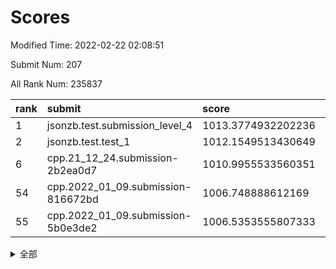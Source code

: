 # Scores

Modified Time: 2022-02-22 02:08:51

Submit Num: 207

All Rank Num: 235837

| rank |               submit               |       score        |       sigma        | pk_num |
| :--- | :--------------------------------- | :----------------- | :----------------- | :----- |
| 1    | jsonzb.test.submission_level_4     | 1013.3774932202236 | 0.8155721012168003 | 4560   |
| 2    | jsonzb.test.test_1                 | 1012.1549513430649 | 0.7944523445350795 | 4555   |
| 6    | cpp.21_12_24.submission-2b2ea0d7   | 1010.9955533560351 | 0.7720083058831971 | 4561   |
| 54   | cpp.2022_01_09.submission-816672bd | 1006.748888612169  | 0.7177200842781996 | 4556   |
| 55   | cpp.2022_01_09.submission-5b0e3de2 | 1006.5353555807333 | 0.7159539109801776 | 4553   |


<details>
<summary>全部</summary>

| rank |                 submit                 |       score        |       sigma        | pk_num |
| :--- | :------------------------------------- | :----------------- | :----------------- | :----- |
| 1    | jsonzb.test.submission_level_4         | 1013.3774932202236 | 0.8155721012168003 | 4560   |
| 2    | jsonzb.test.test_1                     | 1012.1549513430649 | 0.7944523445350795 | 4555   |
| 3    | gobigger.level_3.submission_level_3_48 | 1011.1971073493387 | 0.7618399045217472 | 4558   |
| 4    | gobigger.level_3.submission_level_3_19 | 1011.1788182878382 | 0.7672804156987405 | 4557   |
| 5    | gobigger.level_3.submission_level_3_21 | 1011.0782649661826 | 0.7630772519404868 | 4559   |
| 6    | cpp.21_12_24.submission-2b2ea0d7       | 1010.9955533560351 | 0.7720083058831971 | 4561   |
| 7    | gobigger.level_3.submission_level_3_27 | 1010.549881559067  | 0.768933658890607  | 4559   |
| 8    | gobigger.level_3.submission_level_3_11 | 1010.525991546725  | 0.7598001557946428 | 4563   |
| 9    | gobigger.level_3.submission_level_3_29 | 1010.5001680580797 | 0.7737886455989585 | 4562   |
| 10   | gobigger.level_3.submission_level_3_0  | 1010.4885115343875 | 0.7503532482706174 | 4561   |
| 11   | gobigger.level_3.submission_level_3_23 | 1010.4762984080726 | 0.7588998811341728 | 4559   |
| 12   | gobigger.level_3.submission_level_3_6  | 1010.4453724081562 | 0.7712123527628169 | 4559   |
| 13   | gobigger.level_3.submission_level_3_16 | 1010.4262058513702 | 0.7491164619129425 | 4556   |
| 14   | gobigger.level_3.submission_level_3_22 | 1010.2934829176716 | 0.7710417433186363 | 4555   |
| 15   | gobigger.level_3.submission_level_3_32 | 1010.2436049112655 | 0.7612646923639699 | 4559   |
| 16   | gobigger.level_3.submission_level_3_39 | 1010.2028610382513 | 0.7370495807419802 | 4562   |
| 17   | gobigger.level_3.submission_level_3_33 | 1010.1946396078321 | 0.7654975833391351 | 4561   |
| 18   | gobigger.level_3.submission_level_3_45 | 1010.1023478721679 | 0.7452618786434327 | 4558   |
| 19   | gobigger.level_3.submission_level_3_34 | 1010.0610346876338 | 0.7783568601001393 | 4554   |
| 20   | gobigger.level_3.submission_level_3_28 | 1010.0073637385792 | 0.7619867699604101 | 4560   |
| 21   | gobigger.level_3.submission_level_3_46 | 1009.9855712158264 | 0.7751943508138349 | 4557   |
| 22   | gobigger.level_3.submission_level_3_10 | 1009.9763365736959 | 0.733670617769774  | 4556   |
| 23   | gobigger.level_3.submission_level_3_17 | 1009.9602181976632 | 0.7504935707696625 | 4558   |
| 24   | gobigger.level_3.submission_level_3_31 | 1009.9288532373656 | 0.775505596512895  | 4551   |
| 25   | gobigger.level_3.submission_level_3_44 | 1009.9040154830826 | 0.7731227058393116 | 4558   |
| 26   | gobigger.level_3.submission_level_3_15 | 1009.8773883685271 | 0.7579718794235688 | 4556   |
| 27   | gobigger.level_3.submission_level_3_8  | 1009.848541984488  | 0.7556005356821428 | 4558   |
| 28   | gobigger.level_3.submission_level_3_30 | 1009.836859055487  | 0.7646632462203671 | 4561   |
| 29   | gobigger.level_3.submission_level_3_35 | 1009.8026670236383 | 0.7679697157536898 | 4556   |
| 30   | gobigger.level_3.submission_level_3_41 | 1009.7933791058396 | 0.7492000520470092 | 4556   |
| 31   | gobigger.level_3.submission_level_3_20 | 1009.7225041910509 | 0.745298207837423  | 4560   |
| 32   | gobigger.level_3.submission_level_3_7  | 1009.6781201511748 | 0.7636303656160137 | 4559   |
| 33   | gobigger.level_3.submission_level_3_49 | 1009.6650983475514 | 0.75627600568159   | 4558   |
| 34   | gobigger.level_3.submission_level_3_1  | 1009.6310049623177 | 0.7552181505422204 | 4561   |
| 35   | gobigger.level_3.submission_level_3_4  | 1009.555597666419  | 0.7401721496489649 | 4557   |
| 36   | gobigger.level_3.submission_level_3_18 | 1009.5384965634051 | 0.7489564793780557 | 4555   |
| 37   | gobigger.level_3.submission_level_3_36 | 1009.4897142034738 | 0.7638107723921179 | 4561   |
| 38   | gobigger.level_3.submission_level_3_9  | 1009.4424824415377 | 0.7543040585601216 | 4561   |
| 39   | gobigger.level_3.submission_level_3_47 | 1009.3479072602386 | 0.7376382917704467 | 4558   |
| 40   | gobigger.level_3.submission_level_3_43 | 1009.2474219078417 | 0.7759308109144432 | 4555   |
| 41   | gobigger.level_3.submission_level_3_42 | 1009.1559630056846 | 0.7613545001770534 | 4551   |
| 42   | gobigger.level_3.submission_level_3_38 | 1009.0970285390978 | 0.7636366131384985 | 4559   |
| 43   | gobigger.level_3.submission_level_3_13 | 1009.0773954193035 | 0.7462958175300858 | 4560   |
| 44   | gobigger.level_3.submission_level_3_2  | 1008.9046747919732 | 0.7323777063982302 | 4556   |
| 45   | gobigger.level_3.submission_level_3_12 | 1008.8858244589888 | 0.7723926803621387 | 4555   |
| 46   | gobigger.level_3.submission_level_3_24 | 1008.8794609263559 | 0.7378019964734475 | 4555   |
| 47   | gobigger.level_3.submission_level_3_37 | 1008.8587901864512 | 0.7547832296210993 | 4554   |
| 48   | gobigger.level_3.submission_level_3_25 | 1008.665990206059  | 0.7468126204166528 | 4556   |
| 49   | gobigger.level_3.submission_level_3_5  | 1008.6022726284324 | 0.7361395222316108 | 4554   |
| 50   | gobigger.level_3.submission_level_3_14 | 1008.4643351099826 | 0.7780113234029019 | 4557   |
| 51   | gobigger.level_3.submission_level_3_3  | 1008.3453917679827 | 0.7451563923018304 | 4558   |
| 52   | gobigger.level_3.submission_level_3_40 | 1007.8601123838889 | 0.7392279994927076 | 4553   |
| 53   | gobigger.level_3.submission_level_3_26 | 1007.5648595125801 | 0.7408362769945094 | 4560   |
| 54   | cpp.2022_01_09.submission-816672bd     | 1006.748888612169  | 0.7177200842781996 | 4556   |
| 55   | cpp.2022_01_09.submission-5b0e3de2     | 1006.5353555807333 | 0.7159539109801776 | 4553   |
| 56   | gobigger.level_1.submission_level_1_3  | 1004.9787318664529 | 0.7155840332308938 | 4557   |
| 57   | gobigger.level_1.submission_level_1_1  | 1004.8200563526    | 0.717886037603589  | 4562   |
| 58   | gobigger.level_1.submission_level_1_27 | 1004.6994027102854 | 0.7193676830082141 | 4562   |
| 59   | gobigger.level_1.submission_level_1_45 | 1004.6637194124374 | 0.7188975597516287 | 4559   |
| 60   | gobigger.level_1.submission_level_1_32 | 1004.4028487988114 | 0.7040724009136704 | 4560   |
| 61   | gobigger.level_1.submission_level_1_38 | 1004.2577585377757 | 0.7078587329913155 | 4555   |
| 62   | gobigger.level_1.submission_level_1_24 | 1004.2262751322792 | 0.7363382264063164 | 4557   |
| 63   | gobigger.level_1.submission_level_1_33 | 1004.1661769486766 | 0.7226275746434584 | 4557   |
| 64   | gobigger.level_1.submission_level_1_14 | 1004.0878082426748 | 0.7194121409721991 | 4557   |
| 65   | gobigger.level_1.submission_level_1_5  | 1004.0770704290425 | 0.7202801906239974 | 4560   |
| 66   | gobigger.level_1.submission_level_1_18 | 1004.0474837360532 | 0.7210735113313786 | 4556   |
| 67   | gobigger.level_1.submission_level_1_30 | 1003.982536437016  | 0.7251262085788451 | 4565   |
| 68   | gobigger.level_1.submission_level_1_12 | 1003.8457024194814 | 0.7222261082934239 | 4556   |
| 69   | gobigger.level_1.submission_level_1_31 | 1003.7365063091353 | 0.7186563887004095 | 4554   |
| 70   | gobigger.level_1.submission_level_1_35 | 1003.6830075058548 | 0.7089615647907889 | 4554   |
| 71   | gobigger.level_1.submission_level_1_13 | 1003.6433095943545 | 0.7134632048170927 | 4560   |
| 72   | gobigger.level_1.submission_level_1_34 | 1003.5565889365258 | 0.7115245619881012 | 4554   |
| 73   | gobigger.level_1.submission_level_1_47 | 1003.4649648697692 | 0.7111916635158408 | 4555   |
| 74   | gobigger.level_1.submission_level_1_37 | 1003.4625434677376 | 0.7261696464030564 | 4559   |
| 75   | gobigger.level_1.submission_level_1_11 | 1003.4362950518816 | 0.7173435553634969 | 4558   |
| 76   | gobigger.level_1.submission_level_1_26 | 1003.4220796503049 | 0.7305651598603945 | 4562   |
| 77   | gobigger.level_1.submission_level_1_8  | 1003.333771269039  | 0.7150688702935643 | 4554   |
| 78   | gobigger.level_1.submission_level_1_40 | 1003.3336971536783 | 0.7053350726113375 | 4561   |
| 79   | gobigger.level_1.submission_level_1_4  | 1003.3084874265187 | 0.7157533649610808 | 4558   |
| 80   | gobigger.level_1.submission_level_1_7  | 1003.2736373096884 | 0.712143734744239  | 4559   |
| 81   | gobigger.level_1.submission_level_1_39 | 1003.2580297709445 | 0.7209472746688353 | 4556   |
| 82   | gobigger.level_1.submission_level_1_2  | 1003.254398059589  | 0.7204630288117463 | 4555   |
| 83   | gobigger.level_1.submission_level_1_48 | 1003.2039838229822 | 0.7155740837674485 | 4556   |
| 84   | gobigger.level_1.submission_level_1_29 | 1003.1571511046045 | 0.711136545495583  | 4555   |
| 85   | gobigger.level_1.submission_level_1_41 | 1003.1343360846714 | 0.7190140227304632 | 4557   |
| 86   | gobigger.level_1.submission_level_1_15 | 1003.1234564072881 | 0.7233797120954256 | 4549   |
| 87   | gobigger.level_1.submission_level_1_20 | 1003.0924709107136 | 0.7073409707219911 | 4557   |
| 88   | gobigger.level_1.submission_level_1_19 | 1003.086263567017  | 0.7077545142811861 | 4556   |
| 89   | gobigger.level_1.submission_level_1_44 | 1002.9544217013148 | 0.7084924733632696 | 4564   |
| 90   | gobigger.level_1.submission_level_1_9  | 1002.8524480639428 | 0.71751777817748   | 4555   |
| 91   | gobigger.level_1.submission_level_1_46 | 1002.8293869606978 | 0.7045996340372949 | 4562   |
| 92   | gobigger.level_1.submission_level_1_17 | 1002.8147341279976 | 0.7089390622978617 | 4561   |
| 93   | gobigger.level_1.submission_level_1_43 | 1002.7187162244976 | 0.718072170308367  | 4561   |
| 94   | gobigger.level_1.submission_level_1_21 | 1002.6420617063685 | 0.7170381170168892 | 4557   |
| 95   | gobigger.level_1.submission_level_1_10 | 1002.6063383152527 | 0.7184703958932384 | 4551   |
| 96   | gobigger.level_1.submission_level_1_6  | 1002.544063518164  | 0.7217490450433096 | 4559   |
| 97   | gobigger.level_1.submission_level_1_49 | 1002.5261504211894 | 0.7034841204324217 | 4563   |
| 98   | gobigger.level_1.submission_level_1_23 | 1002.4861833159215 | 0.7133886461177009 | 4561   |
| 99   | gobigger.level_1.submission_level_1_28 | 1002.4588102563631 | 0.7229103201106393 | 4553   |
| 100  | gobigger.level_1.submission_level_1_0  | 1002.4005196439625 | 0.7055361427131515 | 4559   |
| 101  | gobigger.level_1.submission_level_1_36 | 1002.3322841333725 | 0.7065324641075383 | 4557   |
| 102  | gobigger.level_1.submission_level_1_16 | 1002.2342672458346 | 0.7239237334250253 | 4562   |
| 103  | gobigger.level_1.submission_level_1_22 | 1002.132232933025  | 0.7039426208828038 | 4553   |
| 104  | gobigger.level_1.submission_level_1_42 | 1001.9439197538961 | 0.711727947719789  | 4557   |
| 105  | gobigger.level_1.submission_level_1_25 | 1001.9316712776506 | 0.7170512693091041 | 4556   |
| 106  | gobigger.random.submission_random_27   | 998.1272002432061  | 0.7070098314245585 | 4554   |
| 107  | gobigger.random.submission_random_31   | 997.1346025949973  | 0.7082585182634404 | 4556   |
| 108  | gobigger.random.submission_random_1    | 997.0619459091962  | 0.7162467591089771 | 4561   |
| 109  | gobigger.random.submission_random_19   | 996.8807289271647  | 0.7025281014210744 | 4554   |
| 110  | gobigger.random.submission_random_46   | 996.8017879656752  | 0.7035949445033035 | 4559   |
| 111  | gobigger.random.submission_random_3    | 996.796571449125   | 0.7164633306935023 | 4558   |
| 112  | gobigger.random.submission_random_12   | 996.6849755656121  | 0.709353973356611  | 4556   |
| 113  | gobigger.random.submission_random_17   | 996.6407684238662  | 0.7114048779219474 | 4562   |
| 114  | gobigger.random.submission_random_28   | 996.5303212317368  | 0.7071085586523338 | 4558   |
| 115  | gobigger.random.submission_random_30   | 996.5172320003298  | 0.7150417000242487 | 4552   |
| 116  | gobigger.random.submission_random_6    | 996.5105464345253  | 0.7143761238232774 | 4556   |
| 117  | gobigger.random.submission_random_42   | 996.4899406062086  | 0.7153765003617778 | 4557   |
| 118  | gobigger.random.submission_random_18   | 996.399252147438   | 0.711711774461502  | 4561   |
| 119  | gobigger.random.submission_random_44   | 996.3416791311971  | 0.7048426554999206 | 4558   |
| 120  | gobigger.random.submission_random_4    | 996.3119431069928  | 0.7116877986685889 | 4553   |
| 121  | gobigger.random.submission_random_7    | 996.2370450714951  | 0.7175503716720777 | 4555   |
| 122  | gobigger.random.submission_random_39   | 996.2066600903778  | 0.7146178761676156 | 4556   |
| 123  | gobigger.random.submission_random_16   | 996.2046545550548  | 0.7216748212484585 | 4558   |
| 124  | gobigger.random.submission_random_2    | 996.1400530144357  | 0.7143063446327923 | 4559   |
| 125  | gobigger.random.submission_random_26   | 996.1284991470284  | 0.6994370713538692 | 4554   |
| 126  | gobigger.random.submission_random_24   | 996.1217218142058  | 0.7051327145681482 | 4560   |
| 127  | gobigger.random.submission_random_11   | 996.067671280386   | 0.7115952228701558 | 4550   |
| 128  | gobigger.random.submission_random_36   | 996.0377743657714  | 0.7116174745390772 | 4553   |
| 129  | gobigger.random.submission_random_25   | 995.9915860973075  | 0.7081341138440658 | 4560   |
| 130  | gobigger.random.submission_random_47   | 995.9699197561071  | 0.7163359697372852 | 4556   |
| 131  | gobigger.random.submission_random_38   | 995.9032297899728  | 0.7215787202437927 | 4560   |
| 132  | gobigger.random.submission_random_41   | 995.8133724132355  | 0.7093028057129145 | 4555   |
| 133  | gobigger.random.submission_random_43   | 995.7829828030666  | 0.7153765982125561 | 4560   |
| 134  | gobigger.random.submission_random_23   | 995.7397226106096  | 0.7164997727789473 | 4556   |
| 135  | gobigger.random.submission_random_20   | 995.7311488575548  | 0.7142009211124759 | 4557   |
| 136  | gobigger.random.submission_random_29   | 995.7268054729968  | 0.7014873772525873 | 4553   |
| 137  | gobigger.random.submission_random_48   | 995.7038892129009  | 0.7246081364150192 | 4558   |
| 138  | gobigger.random.submission_random_8    | 995.6210074253268  | 0.7104246567937479 | 4559   |
| 139  | gobigger.random.submission_random_15   | 995.6079825158315  | 0.7110876362682992 | 4557   |
| 140  | gobigger.random.submission_random_45   | 995.5188689665287  | 0.7142763426811778 | 4555   |
| 141  | gobigger.random.submission_random_9    | 995.4861873166967  | 0.71302328494078   | 4556   |
| 142  | gobigger.random.submission_random_13   | 995.4069746643542  | 0.7141763474942384 | 4554   |
| 143  | gobigger.random.submission_random_40   | 995.3577249825375  | 0.7164072931281754 | 4555   |
| 144  | gobigger.random.submission_random_14   | 995.2802099050188  | 0.7233359382329104 | 4556   |
| 145  | gobigger.random.submission_random_10   | 995.2195449118879  | 0.71563705139494   | 4558   |
| 146  | gobigger.random.submission_random_21   | 995.1846678715323  | 0.7220523107284856 | 4559   |
| 147  | gobigger.random.submission_random_35   | 995.1519270712629  | 0.7014721291033305 | 4563   |
| 148  | gobigger.random.submission_random_0    | 995.1347823694678  | 0.7083991240877435 | 4560   |
| 149  | gobigger.random.submission_random_5    | 995.110358610572   | 0.7096839406602249 | 4556   |
| 150  | gobigger.random.submission_random_22   | 995.0909822840422  | 0.7072935174458673 | 4558   |
| 151  | gobigger.random.submission_random_49   | 994.9163022562994  | 0.7250679959159259 | 4558   |
| 152  | gobigger.random.submission_random_37   | 994.9082320543193  | 0.7086381934773444 | 4554   |
| 153  | gobigger.random.submission_random_32   | 994.7963540861889  | 0.7063194131729625 | 4557   |
| 154  | gobigger.random.submission_random_34   | 994.5240334300202  | 0.7149587341722908 | 4559   |
| 155  | gobigger.random.submission_random_33   | 994.370845641501   | 0.7170441229676694 | 4562   |
| 156  | gobigger.level_2.submission_level_2_47 | 994.2916996695045  | 0.7104237389798861 | 4556   |
| 157  | gobigger.level_2.submission_level_2_4  | 994.2248618516678  | 0.7234280495209033 | 4560   |
| 158  | gobigger.level_2.submission_level_2_7  | 993.7897875055418  | 0.7328007750136794 | 4554   |
| 159  | gobigger.level_2.submission_level_2_18 | 993.6019006627221  | 0.7489139442903148 | 4556   |
| 160  | gobigger.level_2.submission_level_2_24 | 993.4483442443762  | 0.7447673763854014 | 4557   |
| 161  | gobigger.level_2.submission_level_2_22 | 993.3664578015641  | 0.7384662792061912 | 4563   |
| 162  | gobigger.level_2.submission_level_2_36 | 993.3205317571844  | 0.7485289401267988 | 4553   |
| 163  | gobigger.level_2.submission_level_2_31 | 993.2941261487246  | 0.7330380810259937 | 4557   |
| 164  | gobigger.level_2.submission_level_2_11 | 993.2600316979663  | 0.7349076204451442 | 4555   |
| 165  | gobigger.level_2.submission_level_2_0  | 993.2002645523963  | 0.7552358740085139 | 4558   |
| 166  | gobigger.level_2.submission_level_2_30 | 993.1429381029554  | 0.7373642588546796 | 4559   |
| 167  | gobigger.level_2.submission_level_2_17 | 993.024789627491   | 0.748069830828818  | 4555   |
| 168  | gobigger.level_2.submission_level_2_8  | 993.018742141557   | 0.7649094575694364 | 4556   |
| 169  | gobigger.level_2.submission_level_2_37 | 993.004382349484   | 0.7385172360769848 | 4556   |
| 170  | gobigger.level_2.submission_level_2_5  | 992.990097038643   | 0.734595585034278  | 4555   |
| 171  | gobigger.level_2.submission_level_2_13 | 992.9835725513257  | 0.7306896843267537 | 4560   |
| 172  | gobigger.level_2.submission_level_2_44 | 992.8655833750995  | 0.7337057338032592 | 4556   |
| 173  | gobigger.level_2.submission_level_2_32 | 992.8077578449513  | 0.7622865711820023 | 4560   |
| 174  | gobigger.level_2.submission_level_2_29 | 992.8001780814643  | 0.7727246910281526 | 4555   |
| 175  | gobigger.level_2.submission_level_2_15 | 992.7482730102195  | 0.7397916290521878 | 4559   |
| 176  | gobigger.level_2.submission_level_2_6  | 992.6522802391175  | 0.748918593107462  | 4559   |
| 177  | gobigger.level_2.submission_level_2_12 | 992.6387794763266  | 0.7309759900098599 | 4563   |
| 178  | gobigger.level_2.submission_level_2_14 | 992.5902540655046  | 0.7520306075726038 | 4557   |
| 179  | gobigger.level_2.submission_level_2_16 | 992.4670677576054  | 0.743787166174072  | 4556   |
| 180  | gobigger.level_2.submission_level_2_43 | 992.2421194564891  | 0.7414652241738082 | 4554   |
| 181  | gobigger.level_2.submission_level_2_34 | 992.204895370285   | 0.7333800040635337 | 4557   |
| 182  | gobigger.level_2.submission_level_2_2  | 992.1910883709112  | 0.7319644509213626 | 4552   |
| 183  | gobigger.level_2.submission_level_2_40 | 992.1352582324573  | 0.7426161452977758 | 4553   |
| 184  | gobigger.level_2.submission_level_2_3  | 992.0319885305141  | 0.738203866377208  | 4552   |
| 185  | gobigger.level_2.submission_level_2_39 | 991.979762923696   | 0.7334532759273543 | 4552   |
| 186  | gobigger.level_2.submission_level_2_19 | 991.9100506363108  | 0.7330724228768797 | 4556   |
| 187  | gobigger.level_2.submission_level_2_45 | 991.8875999993567  | 0.7643643458437623 | 4561   |
| 188  | gobigger.level_2.submission_level_2_9  | 991.7988443018573  | 0.7541014529744567 | 4561   |
| 189  | gobigger.level_2.submission_level_2_20 | 991.7328184424686  | 0.7497165413384803 | 4555   |
| 190  | gobigger.level_2.submission_level_2_26 | 991.7022793499767  | 0.7430213315752894 | 4557   |
| 191  | gobigger.level_2.submission_level_2_48 | 991.680337024326   | 0.7449369117712363 | 4554   |
| 192  | gobigger.level_2.submission_level_2_35 | 991.630437243945   | 0.7463943704605358 | 4558   |
| 193  | gobigger.level_2.submission_level_2_21 | 991.5732631608156  | 0.7625956960923097 | 4554   |
| 194  | gobigger.level_2.submission_level_2_23 | 991.5617872575758  | 0.7351313548054433 | 4558   |
| 195  | gobigger.level_2.submission_level_2_41 | 991.5612339828277  | 0.7254615114029384 | 4560   |
| 196  | gobigger.level_2.submission_level_2_42 | 991.4798455634932  | 0.7468593080795484 | 4553   |
| 197  | gobigger.level_2.submission_level_2_46 | 991.4418472597388  | 0.7571887983988919 | 4555   |
| 198  | gobigger.level_2.submission_level_2_38 | 991.3405141494849  | 0.7547555985188785 | 4560   |
| 199  | gobigger.level_2.submission_level_2_25 | 991.2464549831991  | 0.7614584889241746 | 4559   |
| 200  | gobigger.level_2.submission_level_2_27 | 991.1602397277212  | 0.778548801237728  | 4557   |
| 201  | gobigger.level_2.submission_level_2_10 | 991.1471775854657  | 0.7621100085672956 | 4559   |
| 202  | gobigger.level_2.submission_level_2_28 | 991.0674739907819  | 0.7543626085387718 | 4554   |
| 203  | gobigger.level_2.submission_level_2_49 | 990.9670583625636  | 0.7531838086264547 | 4556   |
| 204  | gobigger.level_2.submission_level_2_1  | 990.3617899748126  | 0.7433189889960679 | 4560   |
| 205  | gobigger.level_2.submission_level_2_33 | 990.272760517249   | 0.7664764210243448 | 4559   |
| 206  | gobigger.none.submission_none_0        | 978.6084571573384  | 1.1640279030431224 | 4550   |
| 207  | gobigger.none.submission_none_1        | 976.7331276957856  | 1.3626385185491112 | 4559   |

</details>